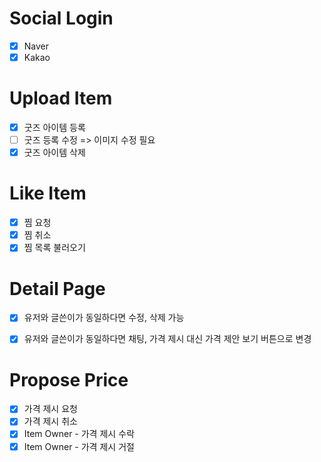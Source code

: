 # Social Login

- [x] Naver
- [x] Kakao

# Upload Item

- [x] 굿즈 아이템 등록
- [ ] 굿즈 등록 수정 => 이미지 수정 필요
- [x] 굿즈 아이템 삭제

# Like Item

- [x] 찜 요청
- [x] 찜 취소
- [x] 찜 목록 불러오기

# Detail Page

- [x] 유저와 글쓴이가 동일하다면 수정, 삭제 가능
- [x] 유저와 글쓴이가 동일하다면 채팅, 가격 제시 대신 가격 제안 보기 버튼으로 변경


# Propose Price

- [x] 가격 제시 요청
- [x] 가격 제시 취소
- [x] Item Owner - 가격 제시 수락
- [x] Item Owner - 가격 제시 거절
